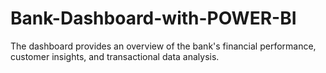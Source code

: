 # Bank-Dashboard-with-POWER-BI
The dashboard provides an overview of the bank's financial performance, customer insights, and transactional data analysis.
